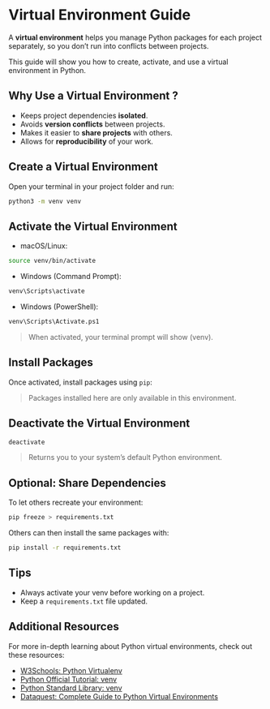 # Virtual Environment Guide

A **virtual environment** helps you manage Python packages for each project separately, so you don’t run into conflicts between projects.  

This guide will show you how to create, activate, and use a virtual environment in Python.

## Why Use a Virtual Environment ?

- Keeps project dependencies **isolated**.
- Avoids **version conflicts** between projects.
- Makes it easier to **share projects** with others.
- Allows for **reproducibility** of your work.

## Create a Virtual Environment

Open your terminal in your project folder and run:

```bash
python3 -m venv venv
```

## Activate the Virtual Environment

- macOS/Linux:

```bash
source venv/bin/activate
```

- Windows (Command Prompt):

```bash
venv\Scripts\activate
```

- Windows (PowerShell):

```bash
venv\Scripts\Activate.ps1
```

> When activated, your terminal prompt will show (venv).

## Install Packages

Once activated, install packages using `pip`:
> Packages installed here are only available in this environment.

## Deactivate the Virtual Environment

```bash
deactivate
```

> Returns you to your system’s default Python environment.

## Optional: Share Dependencies

To let others recreate your environment:

```bash
pip freeze > requirements.txt
```

Others can then install the same packages with:

```bash
pip install -r requirements.txt
```

## Tips

- Always activate your venv before working on a project.
- Keep a `requirements.txt` file updated.

## Additional Resources

For more in-depth learning about Python virtual environments, check out these resources:

- [W3Schools: Python Virtualenv](https://www.w3schools.com/python/python_virtualenv.asp)  
- [Python Official Tutorial: venv](https://docs.python.org/3/tutorial/venv.html)  
- [Python Standard Library: venv](https://docs.python.org/3/library/venv.html)  
- [Dataquest: Complete Guide to Python Virtual Environments](https://www.dataquest.io/blog/a-complete-guide-to-python-virtual-environments/)
